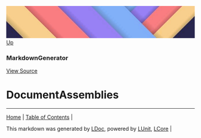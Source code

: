![](../Content/LDoc-banner-small.png "")
[Up](MarkdownGenerator.md)
### MarkdownGenerator
[View Source](MarkdownGenerator.md)
# DocumentAssemblies
---

[Home](../../README.md) | [Table of Contents](../../TableOfContents.md) | 


This markdown was generated by [LDoc](https://github.com/CodeSingularity/LDoc), powered by [LUnit](https://github.com/CodeSingularity/LUnit), [LCore](https://github.com/CodeSingularity/LCore) | 

